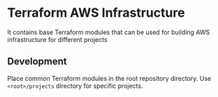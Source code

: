 # Terraform AWS Infrastructure

It contains base Terraform modules that can be used for building AWS infrastructure for different projects

## Development

Place common Terraform modules in the root repository directory. Use `<root>/projects` directory  for specific projects.
